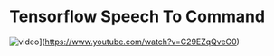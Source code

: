 # Tensorflow Speech To Command

![video](https://img.youtube.com/vi/C29EZqQveG0/0.jpg)](https://www.youtube.com/watch?v=C29EZqQveG0)
